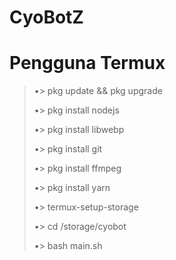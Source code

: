 # CyoBotZ

# Pengguna Termux

> •> pkg update && pkg upgrade 
> 
> •> pkg install nodejs 
>
> •> pkg install libwebp 
>
> •> pkg install git 
>
> •> pkg install ffmpeg 
>
> •> pkg install yarn 
>
> •> termux-setup-storage 
>
> •> cd /storage/cyobot 
>
> •> bash main.sh 
